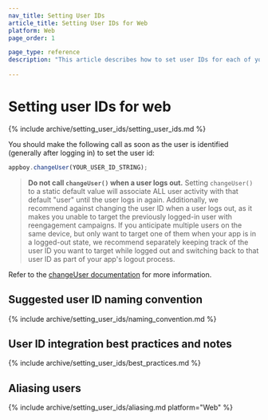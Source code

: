```yaml
---
nav_title: Setting User IDs
article_title: Setting User IDs for Web
platform: Web
page_order: 1

page_type: reference
description: "This article describes how to set user IDs for each of your users, including best practices and important points to consider before making any changes."
 
---
```


# Setting user IDs for web

{% include archive/setting_user_ids/setting_user_ids.md %}

You should make the following call as soon as the user is identified (generally after logging in) to set the user id:

```javascript
appboy.changeUser(YOUR_USER_ID_STRING);
```

>  **Do not call `changeUser()` when a user logs out.** Setting `changeUser()` to a static default value will associate ALL user activity with that default "user" until the user logs in again.
Additionally, we recommend against changing the user ID when a user logs out, as it makes you unable to target the previously logged-in user with reengagement campaigns. If you anticipate multiple users on the same device, but only want to target one of them when your app is in a logged-out state, we recommend separately keeping track of the user ID you want to target while logged out and switching back to that user ID as part of your app's logout process.

Refer to the [changeUser documentation][4] for more information.

## Suggested user ID naming convention

{% include archive/setting_user_ids/naming_convention.md %}

## User ID integration best practices and notes

{% include archive/setting_user_ids/best_practices.md %}

## Aliasing users

{% include archive/setting_user_ids/aliasing.md platform="Web" %}

[1]: {{site.baseurl}}/developer_guide/rest_api/user_data/#user-data
[2]: {{site.baseurl}}/api/endpoints/messaging/
[4]: https://js.appboycdn.com/web-sdk/latest/doc/module-appboy.html#.changeUser "Javadocs"
[5]: https://www.braze.com/docs/user_guide/data_and_analytics/user_data_collection/user_profile_lifecycle/#user-aliases
